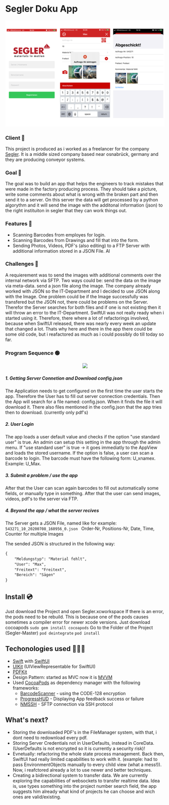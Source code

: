 # Segler Doku App

<p align="center">
    <img src="https://github.com/mgravemeyer/Segler/blob/master/readmeImg/AppPreview.png" max-height="500">
</p>

### Client 🚤
This project is produced as i worked as a freelancer for the company [Segler](https://www.segler.eu/home.html). It is a middle sized company based near osnabrück, germany and they are producing conveyor systems.

### Goal 🎯
The goal was to build an app that helps the engineers to track mistakes that were made in the factory producing process. They should take a picture, write some comments about what is wrong with the broken part and then send it to a server. On this server the data will get processed by a python algorythm and it will send the image with the additonal information (json) to the right instituiton in segler that they can work things out.

### Features 📱
* Scanning Barcodes from employes for login.
* Scanning Barcodes from Drawings and fill that into the form.
* Sending Photos, Videos, PDF's (also editing) to a FTP Server with additional information stored in a JSON File. Al

### Challenges 🧨
A requierement was to send the images with additional comments over the internal network via SFTP.
Two ways could be:
    send the data on the image via meta-data.
    send a json file along the image.
The company already worked with JSON so the IT-Department and I decided to use JSON along with the Image. One problem could be if the Image successfully was transfered but the JSON not, there could be problems on the Server. Therefor the Server searches for both files and if one is not existing then it will throw an error to the IT-Department.
SwiftUI was not really ready when i started using it. Therefore, there where a lot of refactorings involved, because when SwiftUI released, there was nearly every week an update that changed a lot. Thats why here and there in the app there could be some old code, but i reafactored as much as i could possibly do till today so far.

### Program Sequence 🟢
<p align="center">
    <img src="https://i.ibb.co/3BXScjq/SE.png" max-height="500">
</p>

##### 1. Getting Server Connetion and Download config.json
The Application needs to get configured on the first time the user starts the app. Therefore the User has to fill out server connection credentials. Then the App will search for a file named: config.json. When it finds the file it will download it. There also files mentioned in the config.json that the app tries then to download. (currently only pdf's)

##### 2. User Login
The app loads a user default value and checks if the option "use standard user" is true. An admin can setup this setting in the app through the admin menu. If "use standard user" is true -> it goes immediatly to the AppView and loads the stored username. If the option is false, a user can scan a barcode to login. The barcode must have the following form: U_xnamex. Example: U_Max.

##### 3. Submit a problem / use the app
After that the User can scan again barcodes to fill out automatically some fields, or manually type in something. After that the user can send images, videos, pdf's to the server via FTP.

##### 4. Beyond the app / what the server recives

The Server gets a JSON File, named like for example: 
```543271_10_20200708_160956_0.json ```
Order-Nr, Positions-Nr, Date, Time, Counter for multiple Images

The sended JSON is structured in the following way:

```diff
{
    "Meldungstyp": "Material fehlt",
    "User": "Max",
    "Freitext": "Freitext",
    "Bereich": "Sägen"
}
```

## Install 💿
Just download the Project and open Segler.xcworkspace
If there is an error, the pods need to be rebuild. This is because one of the pods causes sometimes a compiler error for newer xcode versions. Just download cocoapods 
```sudo gem install cocoapods```
Go to the Folder of the Project (Segler-Master)
```pod deintegrate```
```pod install```

## Techonologies used 🧑🏼‍💻
* [Swift](https://developer.apple.com/swift/) with [SwiftUI](https://developer.apple.com/xcode/swiftui/)
* [UIKit](https://developer.apple.com/documentation/uikit) (UIViewRepresentable for SwiftUI)
* [PDFKit](https://developer.apple.com/documentation/pdfkit)
* Design Pattern: started as MVC now it is [MVVM](https://www.wintellect.com/model-view-viewmodel-mvvm-explained/)
* Used [CocoaPods](https://cocoapods.org) as dependency manager with the following frameworks:
    * [BarcodeScanner](https://cocoapods.org/pods/BarcodeScanner) - using the CODE-128 encryption
    * [ProgressHUD](https://cocoapods.org/pods/ProgressHUD) - Displaying App feedback success or failure
    * [NMSSH](https://cocoapods.org/pods/NMSSH) - SFTP connection via SSH protocol

## What's next?
* Storing the downloaded PDF's in the FileManager system, with that, i dont need to redownload every pdf.
* Storing Server Credentials not in UserDefaults, instead in CoreData. (UserDefaults is not encrypted so it is currently a security risk)!
* Evnetually: refactoring the whole state process management. Back then, SwiftUI had really limited capabilities to work with it. (example: had to pass EnvironmentObjects manually to every child view (what a mess!)). Now, i reafctored already a lot to use newer and better techniques.
* Creating a bidirectional system to transfer data. We are currently exploring the capabilities of websockets to transfer realtime data. Idea is, use types something into the project number search field, the app suggests him already what kind of projects he can choose and wich ones are valid/existing.